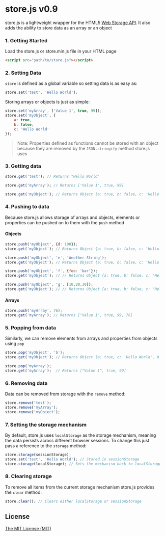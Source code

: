 # store.js v0.9

store.js is a lightweight wrapper for the HTML5 [Web Storage API](https://developer.mozilla.org/en-US/docs/Web/API/Web_Storage_API). It also adds the ability to store data as an array or an object

### 1. Getting Started
Load the store.js or store.min.js file in your HTML page

```html
<script src="path/to/store.js"></script>
```

### 2. Setting Data

`store` is defined as a global variable so setting data is as easy as:


```js
store.set('test', 'Hello World');
```

Storing arrays or objects is just as simple:
```js
store.set('myArray', ['Value 1', true, 99]);
store.set('myObject', {
    a: true,
    b: false,
    c: 'Hello World'
});
```

>Note: Properties defined as functions cannot be stored with an object because they are removed by the `JSON.stringify` method store.js uses

### 3. Getting data

```js
store.get('test'); // Returns "Hello World"
```

```js
store.get('myArray'); // Returns ['Value 1', true, 99]
```


```js
store.get('myObject'); // Returns Object {a: true, b: false, c: 'Hello World'}
```


### 4. Pushing to data
Because store.js allows storage of arrays and objects, elements or properties can be pushed on to them with the `push` method

#### Objects

```js
store.push('myObject', {d: 100});
store.get('myObject'); // Returns Object {a: true, b: false, c: 'Hello World', d: 100}
```

```js
store.push('myObject', 'e', 'Another String');
store.get('myObject'); // Returns Object {a: true, b: false, c: 'Hello World', d: 100, e: 'Another String'}
```

```js
store.push('myObject', 'f', {foo: 'bar'});
store.get('myObject'); // // Returns Object {a: true, b: false, c: 'Hello World', d: 100, e: 'Another String', f: Object {foo: 'bar'}}
```

```js
store.push('myObject', 'g', [10,20,30]);
store.get('myObject'); // // Returns Object {a: true, b: false, c: 'Hello World', d: 100, e: 'Another String', f: Object {foo: 'bar'}, g: Array[10,20,30]}
```

#### Arrays

```js
store.push('myArray', 76);
store.get('myArray'); // Returns ["Value 1", true, 99, 76]
```

### 5. Popping from data
Similarly, we can remove elements from arrays and properties from objects using `pop`

```js
store.pop('myObject', 'b');
store.get('myObject'); // Returns Object {a: true, c: 'Hello World', d: 100}
```

```js
store.pop('myArray');
store.get('myArray');  // Returns ["Value 1", true, 99]
```

### 6. Removing data
Data can be removed from storage with the `remove` method:

```js
store.remove('test');
store.remove('myArray');
store.remove('myObject');
```

### 7. Setting the storage mechanism
By default, store.js uses `localStorage` as the storage mechanism, meaning the data persists across different browser sessions. To change this just pass a reference to the `storage` method:

```js
store.storage(sessionStorage);
store.set('test', 'Hello World'); // Stored in sessionStorage
store.storage(localStorage); // Sets the mechanism back to localStorage
```

### 8. Clearing storage
To remove all items from the current storage mechanism store.js provides the `clear` method:

```js
store.clear(); // Clears either localStorage or sessionStorage
```

License
------------
[The MIT License (MIT)](http://opensource.org/licenses/mit-license.php)